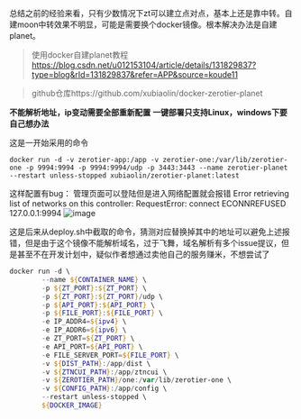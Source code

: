 总结之前的经验来看，只有少数情况下zt可以建立点对点，基本上还是靠中转。自建moon中转效果不明显，可能是需要换个docker镜像。根本解决办法是自建planet。

> 使用docker自建planet教程
> https://blog.csdn.net/u012153104/article/details/131829837?type=blog&rId=131829837&refer=APP&source=koude11

> github仓库https://github.com/xubiaolin/docker-zerotier-planet

**不能解析地址，ip变动需要全部重新配置**
**一键部署只支持Linux，windows下要自己想办法**

这是一开始采用的命令
```powershel
docker run -d -v zerotier-app:/app -v zerotier-one:/var/lib/zerotier-one -p 9994:9994 -p 9994:9994/udp -p 3443:3443 --name zerotier-planet --restart unless-stopped xubiaolin/zerotier-planet:latest
```

这样配置有bug：
管理页面可以登陆但是进入网络配置就会报错
Error retrieving list of networks on this controller: RequestError: connect ECONNREFUSED 127.0.0.1:9994
![image](https://github.com/user-attachments/assets/59d6c47f-0915-4f4b-b1ec-e2458cd9bfc1)

这是后来从deploy.sh中截取的命令，猜测对应替换掉其中的地址可以避免上述报错，但是由于这个镜像不能解析域名，过于飞舞，域名解析有多个issue提议，但是甚至不在开发计划中，疑似作者想通过卖他自己的服务赚米，不想尝试了

```powershell
docker run -d \
        --name ${CONTAINER_NAME} \
        -p ${ZT_PORT}:${ZT_PORT} \
        -p ${ZT_PORT}:${ZT_PORT}/udp \
        -p ${API_PORT}:${API_PORT} \
        -p ${FILE_PORT}:${FILE_PORT} \
        -e IP_ADDR4=${ipv4} \
        -e IP_ADDR6=${ipv6} \
        -e ZT_PORT=${ZT_PORT} \
        -e API_PORT=${API_PORT} \
        -e FILE_SERVER_PORT=${FILE_PORT} \
        -v ${DIST_PATH}:/app/dist \
        -v ${ZTNCUI_PATH}:/app/ztncui \
        -v ${ZEROTIER_PATH}/one:/var/lib/zerotier-one \
        -v ${CONFIG_PATH}:/app/config \
        --restart unless-stopped \
        ${DOCKER_IMAGE}
```